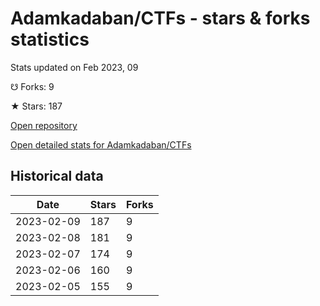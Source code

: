 # Adamkadaban/CTFs - stars & forks statistics

Stats updated on Feb 2023, 09

☋ Forks: 9

★ Stars: 187

[Open repository](https://github.com/Adamkadaban/CTFs)

[Open detailed stats for Adamkadaban/CTFs](https://reviewgithub.com/rep/Adamkadaban/CTFs)

## Historical data
| Date | Stars | Forks |
|------|-------|-------|
| 2023-02-09 | 187 | 9 | 
| 2023-02-08 | 181 | 9 | 
| 2023-02-07 | 174 | 9 | 
| 2023-02-06 | 160 | 9 | 
| 2023-02-05 | 155 | 9 | 

